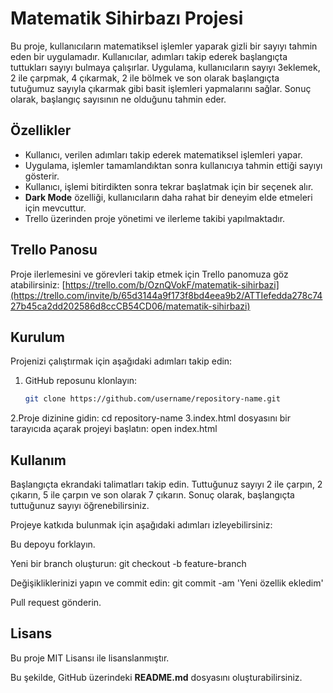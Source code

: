# Matematik Sihirbazı Projesi

Bu proje, kullanıcıların matematiksel işlemler yaparak gizli bir sayıyı tahmin eden bir uygulamadır. Kullanıcılar, adımları takip ederek başlangıçta tuttukları sayıyı bulmaya çalışırlar. Uygulama, kullanıcıların sayıyı 3eklemek, 2 ile çarpmak, 4 çıkarmak, 2 ile bölmek ve son olarak başlangıçta tutuğumuz sayıyla çıkarmak gibi basit işlemleri yapmalarını sağlar. Sonuç olarak, başlangıç sayısının ne olduğunu tahmin eder.

## Özellikler

- Kullanıcı, verilen adımları takip ederek matematiksel işlemleri yapar.
- Uygulama, işlemler tamamlandıktan sonra kullanıcıya tahmin ettiği sayıyı gösterir.
- Kullanıcı, işlemi bitirdikten sonra tekrar başlatmak için bir seçenek alır.
- **Dark Mode** özelliği, kullanıcıların daha rahat bir deneyim elde etmeleri için mevcuttur.
- Trello üzerinden proje yönetimi ve ilerleme takibi yapılmaktadır.

## Trello Panosu

Proje ilerlemesini ve görevleri takip etmek için Trello panomuza göz atabilirsiniz: 
[https://trello.com/b/OznQVokF/matematik-sihirbazi](https://trello.com/invite/b/65d3144a9f173f8bd4eea9b2/ATTIefedda278c7427b45ca2dd202586d8ccCB54CD06/matematik-sihirbazi)

## Kurulum

Projenizi çalıştırmak için aşağıdaki adımları takip edin:

1. GitHub reposunu klonlayın:
   ```bash
   git clone https://github.com/username/repository-name.git
2.Proje dizinine gidin:
cd repository-name
3.index.html dosyasını bir tarayıcıda açarak projeyi başlatın:
open index.html


## Kullanım
Başlangıçta ekrandaki talimatları takip edin.
Tuttuğunuz sayıyı 2 ile çarpın, 2 çıkarın, 5 ile çarpın ve son olarak 7 çıkarın.
Sonuç olarak, başlangıçta tuttuğunuz sayıyı öğrenebilirsiniz.

Projeye katkıda bulunmak için aşağıdaki adımları izleyebilirsiniz:

Bu depoyu forklayın.

Yeni bir branch oluşturun:
git checkout -b feature-branch

Değişikliklerinizi yapın ve commit edin:
git commit -am 'Yeni özellik ekledim'

Pull request gönderin.
## Lisans
Bu proje MIT Lisansı ile lisanslanmıştır.

Bu şekilde, GitHub üzerindeki **README.md** dosyasını oluşturabilirsiniz.
